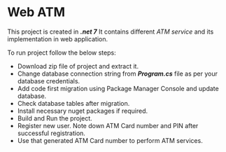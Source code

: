 # Web ATM

This project is created in **_.net 7_** 
It contains different _ATM service_ and its implementation in web application.

To run project follow the below steps:
- Download zip file of project and extract it.
- Change database connection string from **_Program.cs_** file as per your database credentials.
- Add code first migration using Package Manager Console and update database.
- Check database tables after migration.
- Install necessary nuget packages if required.
- Build and Run the project.
- Register new user. Note down ATM Card number and PIN after successful registration.
- Use that generated ATM Card number to perform ATM services.
